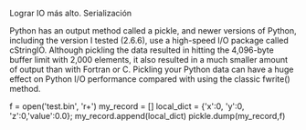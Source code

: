 Lograr IO más alto.
Serialización

Python has an output method called a pickle, and newer versions of Python, including the version I tested (2.6.6), use a high-speed I/O package called cStringIO. Although pickling the data resulted in hitting the 4,096-byte buffer limit with 2,000 elements, it also resulted in a much smaller amount of output than with Fortran or C. Pickling your Python data can have a huge effect on Python I/O performance compared with using the classic fwrite() method.

f = open('test.bin', 'r+')
my_record = []
local_dict = {'x':0, 'y':0, 'z':0,'value':0.0};
my_record.append(local_dict)
pickle.dump(my_record,f)

